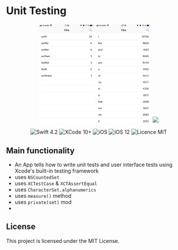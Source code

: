 #  Unit Testing

<div align = "center">
<img src="/screens/1.jpg" width="30%">        
<img src="/screens/2.jpg" width="30%">       
<img src="/screens/3.jpg" width="30%">       
</div>

<p align="center">
<img src="https://img.shields.io/badge/Swift-4.2-orange.svg" alt="Swift 4.2"/>
<img src="https://img.shields.io/badge/Xcode-10%2B-brightgreen.svg" alt="XCode 10+"/>
<img src="https://img.shields.io/badge/platform-iOS-green.svg" alt="iOS"/>
<img src="https://img.shields.io/badge/iOS-12%2B-brightgreen.svg" alt="iOS 12"/>
<img src="https://img.shields.io/badge/licence-MIT-lightgray.svg" alt="Licence MIT"/>
</p>

## Main functionality
* An App tells how to write unit tests and user interface tests using Xcode's built-in testing framework
* uses `NSCountedSet`
* uses `XCTestCase` & `XCTAssertEqual`
* uses `CharacterSet.alphanumerics`
* uses `measure()` method
* uses `private(set)` mod
* 


## License

This project is licensed under the MIT License.